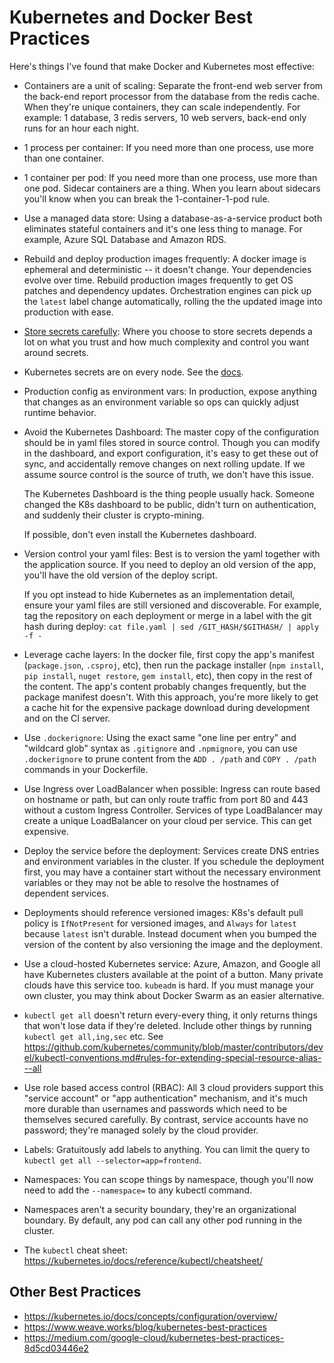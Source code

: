 Kubernetes and Docker Best Practices
====================================

Here's things I've found that make Docker and Kubernetes most effective:

- Containers are a unit of scaling:  Separate the front-end web server from the back-end report processor from the database from the redis cache. When they're unique containers, they can scale independently.  For example: 1 database, 3 redis servers, 10 web servers, back-end only runs for an hour each night.

- 1 process per container:  If you need more than one process, use more than one container.

- 1 container per pod:  If you need more than one process, use more than one pod.  Sidecar containers are a thing.  When you learn about sidecars you'll know when you can break the 1-container-1-pod rule.

- Use a managed data store:  Using a database-as-a-service product both eliminates stateful containers and it's one less thing to manage.  For example, Azure SQL Database and Amazon RDS.

- Rebuild and deploy production images frequently:  A docker image is ephemeral and deterministic -- it doesn't change.  Your dependencies evolve over time.  Rebuild production images frequently to get OS patches and dependency updates.  Orchestration engines can pick up the `latest` label change automatically, rolling the the updated image into production with ease.

- [Store secrets carefully](https://robrich.org/slides/docker-secrets/#/):  Where you choose to store secrets depends a lot on what you trust and how much complexity and control you want around secrets.

- Kubernetes secrets are on every node.  See the [docs](https://kubernetes.io/docs/concepts/configuration/secret/#risks).

- Production config as environment vars:  In production, expose anything that changes as an environment variable so ops can quickly adjust runtime behavior.

- Avoid the Kubernetes Dashboard:  The master copy of the configuration should be in yaml files stored in source control.  Though you can modify in the dashboard, and export configuration, it's easy to get these out of sync, and accidentally remove changes on next rolling update.  If we assume source control is the source of truth, we don't have this issue.

  The Kubernetes Dashboard is the thing people usually hack.  Someone changed the K8s dashboard to be public, didn't turn on authentication, and suddenly their cluster is crypto-mining.

  If possible, don't even install the Kubernetes dashboard.

- Version control your yaml files:  Best is to version the yaml together with the application source.  If you need to deploy an old version of the app, you'll have the old version of the deploy script.

  If you opt instead to hide Kubernetes as an implementation detail, ensure your yaml files are still versioned and discoverable.  For example, tag the repository on each deployment or merge in a label with the git hash during deploy:  `cat file.yaml | sed /GIT_HASH/$GITHASH/ | apply -f -`

- Leverage cache layers:  In the docker file, first copy the app's manifest (`package.json`, `.csproj`, etc), then run the package installer (`npm install`, `pip install`, `nuget restore`, `gem install`, etc), then copy in the rest of the content.  The app's content probably changes frequently, but the package manifest doesn't.  With this approach, you're more likely to get a cache hit for the expensive package download during development and on the CI server.

- Use `.dockerignore`:  Using the exact same "one line per entry" and "wildcard glob" syntax as `.gitignore` and `.npmignore`, you can use `.dockerignore` to prune content from the `ADD . /path` and `COPY . /path` commands in your Dockerfile.

- Use Ingress over LoadBalancer when possible:  Ingress can route based on hostname or path, but can only route traffic from port 80 and 443 without a custom Ingress Controller.  Services of type LoadBalancer may create a unique LoadBalancer on your cloud per service.  This can get expensive.

- Deploy the service before the deployment:  Services create DNS entries and environment variables in the cluster.  If you schedule the deployment first, you may have a container start without the necessary environment variables or they may not be able to resolve the hostnames of dependent services.

- Deployments should reference versioned images:  K8s's default pull policy is `IfNotPresent` for versioned images, and `Always` for `latest` because `latest` isn't durable.  Instead document when you bumped the version of the content by also versioning the image and the deployment.

- Use a cloud-hosted Kubernetes service:  Azure, Amazon, and Google all have Kubernetes clusters available at the point of a button.  Many private clouds have this service too.  `kubeadm` is hard.  If you must manage your own cluster, you may think about Docker Swarm as an easier alternative.

- `kubectl get all` doesn't return every-every thing, it only returns things that won't lose data if they're deleted.  Include other things by running `kubectl get all,ing,sec` etc.  See https://github.com/kubernetes/community/blob/master/contributors/devel/kubectl-conventions.md#rules-for-extending-special-resource-alias---all

- Use role based access control (RBAC):  All 3 cloud providers support this "service account" or "app authentication" mechanism, and it's much more durable than usernames and passwords which need to be themselves secured carefully.  By contrast, service accounts have no password; they're managed solely by the cloud provider.

- Labels:  Gratuitously add labels to anything.  You can limit the query to `kubectl get all --selector=app=frontend`.

- Namespaces:  You can scope things by namespace, though you'll now need to add the `--namespace=` to any kubectl command.

- Namespaces aren't a security boundary, they're an organizational boundary.  By default, any pod can call any other pod running in the cluster.

- The `kubectl` cheat sheet: https://kubernetes.io/docs/reference/kubectl/cheatsheet/


Other Best Practices
--------------------

- https://kubernetes.io/docs/concepts/configuration/overview/
- https://www.weave.works/blog/kubernetes-best-practices
- https://medium.com/google-cloud/kubernetes-best-practices-8d5cd03446e2
